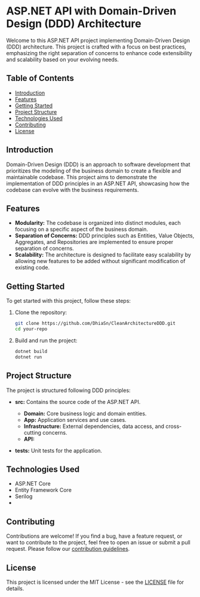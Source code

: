 # ASP.NET API with Domain-Driven Design (DDD) Architecture

Welcome to this ASP.NET API project implementing Domain-Driven Design (DDD) architecture. This project is crafted with a focus on best practices, emphasizing the right separation of concerns to enhance code extensibility and scalability based on your evolving needs.

## Table of Contents
- [Introduction](#introduction)
- [Features](#features)
- [Getting Started](#getting-started)
- [Project Structure](#project-structure)
- [Technologies Used](#technologies-used)
- [Contributing](#contributing)
- [License](#license)

## Introduction
Domain-Driven Design (DDD) is an approach to software development that prioritizes the modeling of the business domain to create a flexible and maintainable codebase. This project aims to demonstrate the implementation of DDD principles in an ASP.NET API, showcasing how the codebase can evolve with the business requirements.

## Features
- **Modularity:** The codebase is organized into distinct modules, each focusing on a specific aspect of the business domain.
- **Separation of Concerns:** DDD principles such as Entities, Value Objects, Aggregates, and Repositories are implemented to ensure proper separation of concerns.
- **Scalability:** The architecture is designed to facilitate easy scalability by allowing new features to be added without significant modification of existing code.

## Getting Started
To get started with this project, follow these steps:

1. Clone the repository:
   ```bash
   git clone https://github.com/DhiaSn/CleanArchitectureDDD.git 
   cd your-repo
   ```

2. Build and run the project:
   ```bash
   dotnet build
   dotnet run
   ```

## Project Structure
The project is structured following DDD principles:

- **src:** Contains the source code of the ASP.NET API.
  - **Domain:** Core business logic and domain entities.
  - **App:** Application services and use cases.
  - **Infrastructure:** External dependencies, data access, and cross-cutting concerns.
  - **API:** 

- **tests:** Unit tests for the application.

## Technologies Used
- ASP.NET Core
- Entity Framework Core
- Serilog
- 

## Contributing
Contributions are welcome! If you find a bug, have a feature request, or want to contribute to the project, feel free to open an issue or submit a pull request. Please follow our [contribution guidelines](CONTRIBUTING.md).

## License
This project is licensed under the MIT License - see the [LICENSE](LICENSE) file for details.
